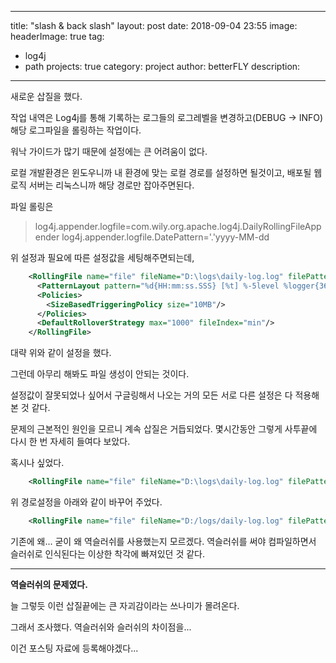 
---
title: "slash & back slash"
layout: post
date: 2018-09-04 23:55
image: 
headerImage: true
tag: 
- log4j
- path
projects: true
category: project
author: betterFLY
description:
---

새로운 삽질을 했다.

작업 내역은 Log4j를 통해 기록하는 로그들의 로그레벨을 변경하고(DEBUG -> INFO) 해당 로그파일을 롤링하는 작업이다.

워낙 가이드가 많기 때문에 설정에는 큰 어려움이 없다.

로컬 개발환경은 윈도우니까 내 환경에 맞는 로컬 경로를 설정하면 될것이고, 배포될 웹로직 서버는 리눅스니까 해당 경로만 잡아주면된다.

파일 롤링은 

>log4j.appender.logfile=com.wily.org.apache.log4j.DailyRollingFileAppender
>log4j.appender.logfile.DatePattern='.'yyyy-MM-dd

위 설정과 필요에 따른 설정값을 세팅해주면되는데,

```xml
    <RollingFile name="file" fileName="D:\logs\daily-log.log" filePattern="D:\logs\daily-log.%i.%d{yyyy-MM-dd}.log">
      <PatternLayout pattern="%d{HH:mm:ss.SSS} [%t] %-5level %logger{36} - %msg%n"/>
      <Policies>
        <SizeBasedTriggeringPolicy size="10MB"/>
      </Policies>
      <DefaultRolloverStrategy max="1000" fileIndex="min"/>
    </RollingFile>

```
대략 위와 같이 설정을 했다.

그런데 아무리 해봐도 파일 생성이 안되는 것이다.

설정값이 잘못되었나 싶어서 구글링해서 나오는 거의 모든 서로 다른 설정은 다 적용해본 것 같다.

문제의 근본적인 원인을 모르니 계속 삽질은 거듭되었다. 몇시간동안 그렇게 사투끝에 다시 한 번 자세히 들여다 보았다.

혹시나 싶었다.

~~~xml
    <RollingFile name="file" fileName="D:\logs\daily-log.log" filePattern="D:\logs\daily-log.%i.%d{yyyy-MM-dd}.log">
~~~

위 경로설정을 아래와 같이 바꾸어 주었다.

~~~xml
    <RollingFile name="file" fileName="D:/logs/daily-log.log" filePattern="D:/logs/daily-log.%i.%d{yyyy-MM-dd}.log">
~~~

기존에 왜... 굳이 왜 역슬러쉬를 사용했는지 모르겠다. 역슬러쉬를 써야 컴파일하면서 슬러쉬로 인식된다는 이상한 착각에 빠져있던 것 같다.

---

**역슬러쉬의 문제였다.**

늘 그렇듯 이런 삽질끝에는 큰 자괴감이라는 쓰나미가 몰려온다.

그래서 조사했다. 역슬러쉬와 슬러쉬의 차이점을...

이건 포스팅 자료에 등록해야겠다...




